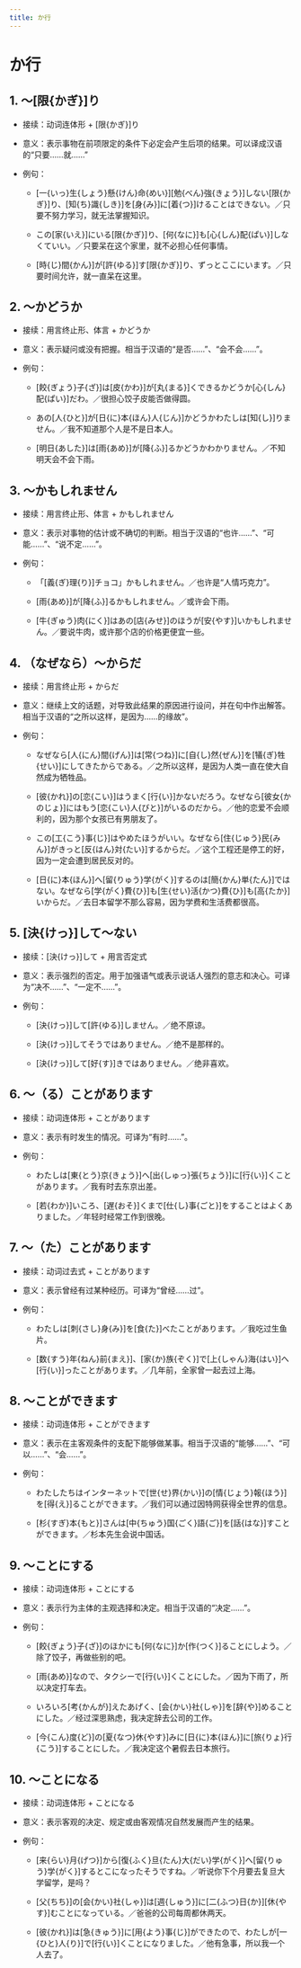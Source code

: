 ```yaml
---
title: か行
---
```


# か行

## 1. ～[限{かぎ}]り

- 接续：动词连体形 + [限{かぎ}]り

- 意义：表示事物在前项限定的条件下必定会产生后项的结果。可以译成汉语的“只要……就……”

- 例句：

    - [一{いっ}生{しょう}懸{けん}命{めい}][勉{べん}強{きょう}]しない[限{かぎ}]り、[知{ち}識{しき}]を[身{み}]に[着{つ}]けることはできない。／只要不努力学习，就无法掌握知识。

    - この[家{いえ}]にいる[限{かぎ}]り、[何{なに}]も[心{しん}配{ぱい}]しなくていい。／只要呆在这个家里，就不必担心任何事情。

    - [時{じ}間{かん}]が[許{ゆる}]す[限{かぎ}]り、ずっとここにいます。／只要时间允许，就一直呆在这里。

## 2. ～かどうか

- 接续：用言终止形、体言 + かどうか

- 意义：表示疑问或没有把握。相当于汉语的“是否……”、“会不会……”。

- 例句：

    - [餃{ぎょう}子{ざ}]は[皮{かわ}]が[丸{まる}]くできるかどうか[心{しん}配{ぱい}]だわ。／很担心饺子皮能否做得圆。

    - あの[人{ひと}]が[日{に}本{ほん}人{じん}]かどうかわたしは[知{し}]りません。／我不知道那个人是不是日本人。

    - [明日{あした}]は[雨{あめ}]が[降{ふ}]るかどうかわかりません。／不知明天会不会下雨。

## 3. ～かもしれません

- 接续：用言终止形、体言 + かもしれません

- 意义：表示对事物的估计或不确切的判断。相当于汉语的“也许……”、“可能……”、“说不定……”。

- 例句：

    - 「[義{ぎ}理{り}]チョコ」かもしれません。／也许是“人情巧克力”。

    - [雨{あめ}]が[降{ふ}]るかもしれません。／或许会下雨。

    - [牛{ぎゅう}肉{にく}]はあの[店{みせ}]のほうが[安{やす}]いかもしれません。／要说牛肉，或许那个店的价格更便宜一些。

## 4. （なぜなら）～からだ

- 接续：用言终止形 + からだ

- 意义：继续上文的话题，对导致此结果的原因进行设问，并在句中作出解答。相当于汉语的“之所以这样，是因为……的缘故”。

- 例句：

    - なぜなら[人{にん}間{げん}]は[常{つね}]に[自{し}然{ぜん}]を[犠{ぎ}牲{せい}]にしてきたからである。／之所以这样，是因为人类一直在使大自然成为牺牲品。

    - [彼{かれ}]の[恋{こい}]はうまく[行{い}]かないだろう。なぜなら[彼女{かのじょ}]にはもう[恋{こい}人{びと}]がいるのだから。／他的恋爱不会顺利的，因为那个女孩已有男朋友了。

    - この[工{こう}事{じ}]はやめたほうがいい。なぜなら[住{じゅう}民{みん}]がきっと[反{はん}対{たい}]するからだ。／这个工程还是停工的好，因为一定会遭到居民反对的。

    - [日{に}本{ほん}]へ[留{りゅう}学{がく}]するのは[簡{かん}単{たん}]ではない。なぜなら[学{がく}費{ひ}]も[生{せい}活{かつ}費{ひ}]も[高{たか}]いからだ。／去日本留学不那么容易，因为学费和生活费都很高。

## 5. [決{けっ}]して～ない

- 接续：[決{けっ}]して + 用言否定式

- 意义：表示强烈的否定。用于加强语气或表示说话人强烈的意志和决心。可译为“决不……”、“一定不……”。

- 例句：

    - [決{けっ}]して[許{ゆる}]しません。／绝不原谅。

    - [決{けっ}]してそうではありません。／绝不是那样的。

    - [決{けっ}]して[好{す}]きではありません。／绝非喜欢。

## 6. ～（る）ことがあります

- 接续：动词连体形 + ことがあります

- 意义：表示有时发生的情况。可译为“有时……”。

- 例句：

    - わたしは[東{とう}京{きょう}]へ[出{しゅっ}張{ちょう}]に[行{い}]くことがあります。／我有时去东京出差。

    - [若{わか}]いころ、[遅{おそ}]くまで[仕{し}事{ごと}]をすることはよくありました。／年轻时经常工作到很晚。

## 7. ～（た）ことがあります

- 接续：动词过去式 + ことがあります

- 意义：表示曾经有过某种经历。可译为“曾经……过”。

- 例句：

    - わたしは[刺{さし}身{み}]を[食{た}]べたことがあります。／我吃过生鱼片。

    - [数{すう}年{ねん}前{まえ}]、[家{か}族{ぞく}]で[上{しゃん}海{はい}]へ[行{い}]ったことがあります。／几年前，全家曾一起去过上海。

## 8. ～ことができます

- 接续：动词连体形 + ことができます

- 意义：表示在主客观条件的支配下能够做某事。相当于汉语的“能够……”、“可以……”、“会……”。

- 例句：

    - わたしたちはインターネットで[世{せ}界{かい}]の[情{じょう}報{ほう}]を[得{え}]ることができます。／我们可以通过因特网获得全世界的信息。

    - [杉{すぎ}本{もと}]さんは[中{ちゅう}国{ごく}語{ご}]を[話{はな}]すことができます。／杉本先生会说中国话。

## 9. ～ことにする

- 接续：动词连体形 + ことにする

- 意义：表示行为主体的主观选择和决定。相当于汉语的“决定……”。

- 例句：

    - [餃{ぎょう}子{ざ}]のほかにも[何{なに}]か[作{つく}]ることにしよう。／除了饺子，再做些别的吧。

    - [雨{あめ}]なので、タクシーで[行{い}]くことにした。／因为下雨了，所以决定打车去。

    - いろいろ[考{かんが}]えたあげく、[会{かい}社{しゃ}]を[辞{や}]めることにした。／经过深思熟虑，我决定辞去公司的工作。

    - [今{こん}度{ど}]の[夏{なつ}休{やす}]みに[日{に}本{ほん}]に[旅{りょ}行{こう}]することにした。／我决定这个暑假去日本旅行。

## 10. ～ことになる

- 接续：动词连体形 + ことになる

- 意义：表示客观的决定、规定或由客观情况自然发展而产生的结果。

- 例句：

    - [来{らい}月{げつ}]から[復{ふく}旦{たん}大{だい}学{がく}]へ[留{りゅう}学{がく}]するとこになったそうですね。／听说你下个月要去复旦大学留学，是吗？

    - [父{ちち}]の[会{かい}社{しゃ}]は[週{しゅう}]に[二{ふつ}日{か}][休{やす}]むことになっている。／爸爸的公司每周都休两天。

    - [彼{かれ}]は[急{きゅう}]に[用{よう}事{じ}]ができたので、わたしが[一{ひと}人{り}]で[行{い}]くことになりました。／他有急事，所以我一个人去了。
